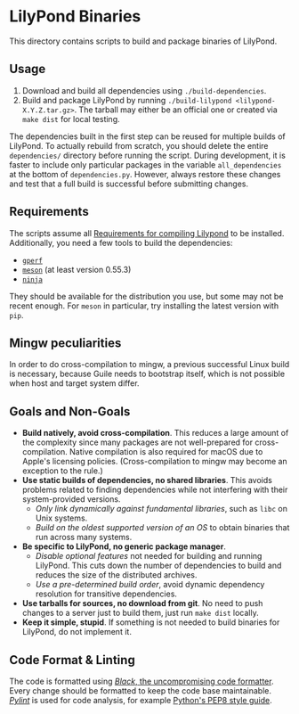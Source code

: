 LilyPond Binaries
=================

This directory contains scripts to build and package binaries of LilyPond.

Usage
-----

1. Download and build all dependencies using `./build-dependencies`. 
2. Build and package LilyPond by running `./build-lilypond <lilypond-X.Y.Z.tar.gz>`.
   The tarball may either be an official one or created via `make dist` for local testing.

The dependencies built in the first step can be reused for multiple builds of LilyPond.
To actually rebuild from scratch, you should delete the entire `dependencies/` directory before running the script.
During development, it is faster to include only particular packages in the variable `all_dependencies` at the bottom of `dependencies.py`.
However, always restore these changes and test that a full build is successful before submitting changes.

Requirements
------------

The scripts assume all [Requirements for compiling Lilypond](https://lilypond.org/doc/development/Documentation/contributor/requirements-for-compiling-lilypond) to be installed.
Additionally, you need a few tools to build the dependencies:

 * [`gperf`](https://www.gnu.org/software/gperf/)
 * [`meson`](https://mesonbuild.com/) (at least version 0.55.3)
 * [`ninja`](https://ninja-build.org/)

They should be available for the distribution you use, but some may not be recent enough.
For `meson` in particular, try installing the latest version with `pip`.

Mingw peculiarities
-------------------

In order to do cross-compilation to mingw, a previous successful Linux build is necessary,
because Guile needs to bootstrap itself, which is not possible when host and target system differ.

Goals and Non-Goals
-------------------

 * **Build natively, avoid cross-compilation**.
   This reduces a large amount of the complexity since many packages are not well-prepared for cross-compilation.
   Native compilation is also required for macOS due to Apple's licensing policies.
   (Cross-compilation to mingw may become an exception to the rule.)
 * **Use static builds of dependencies, no shared libraries**.
   This avoids problems related to finding dependencies while not interfering with their system-provided versions.
    * *Only link dynamically against fundamental libraries*, such as `libc` on Unix systems.
    * *Build on the oldest supported version of an OS* to obtain binaries that run across many systems.
 * **Be specific to LilyPond, no generic package manager**.
    * *Disable optional features* not needed for building and running LilyPond.
      This cuts down the number of dependencies to build and reduces the size of the distributed archives.
    * *Use a pre-determined build order*, avoid dynamic dependency resolution for transitive dependencies.
 * **Use tarballs for sources, no download from git**.
   No need to push changes to a server just to build them, just run `make dist` locally.
 * **Keep it simple, stupid**.
   If something is not needed to build binaries for LilyPond, do not implement it.

Code Format & Linting
---------------------

The code is formatted using [*Black*, the uncompromising code formatter](https://black.readthedocs.io/en/stable/).
Every change should be formatted to keep the code base maintainable.
[*Pylint*](https://pylint.org/) is used for code analysis, for example [Python's PEP8 style guide](https://www.python.org/dev/peps/pep-0008/).
